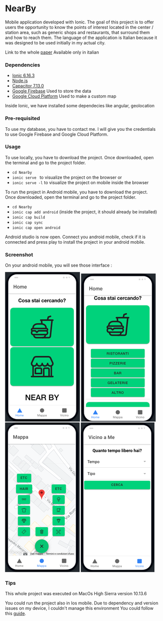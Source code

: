 
# NearBy

Mobile application developed with Ionic. 
The goal of this project is to offer users the opportunity to know the points of interest located in the center / station area, such as generic shops and restaurants, that surround them and how to reach them.
The language of the application is Italian because it was designed to be used initially in my actual city.


Link to the whole [paper](HCI_final.pdf) Available only in italian


### Dependencies
 * [Ionic 6.16.3](https://www.npmjs.com/package/@ionic/cli/v/6.16.3)
 * [Node.js](https://nodejs.org/en/)
 * [Capacitor 7.13.0](https://capacitorjs.com/docs/getting-started/with-ionic)
 * [Google Firebase](https://firebase.google.com/) Used to store the data 
 * [Google Cloud Platform](https://cloud.google.com/) Used to make a custom map
 
Inside Ionic, we have installed some dependecies like angular, geolocation

### Pre-requisited

To use my database, you have to contact me. I will give you the credentials to use Google Firebase and Google Cloud Platform.

### Usage 

To use locally, you have to download the project. Once downloaded, open the terminal and go to the project folder.
 * `cd Nearby`
 * `ionic serve ` to visualize the project on the browser or
 * `ionic serve -l` to visualize the project on mobile inside the browser

To run the project in Android mobile, you have to download the project. Once downloaded, open the terminal and go to the project folder.
 * `cd Nearby`
 * `ionic cap add android` (inside the project, it should already be installed)
 * `ionic cap build`
 * `ionic cap sync`
 * `ionic cap open android`

Android studio is now open. Connect you android mobile, check if it is connected and press play to install the project in your android mobile.

### Screenshot
On your android mobile, you will see those interface :

 ![1](img/1.png)
 ![2](img/2.png)
 ![6](img/6.png)
 ![8](img/8.png)

### Tips
This whole project was executed on MacOs High Sierra version 10.13.6

You could run the project also in Ios mobile. Due to dependency and version issues on my device, I couldn't manage this environment
You could follow this [guide](https://ionicframework.com/docs/angular/your-first-app/6-deploying-mobile).


